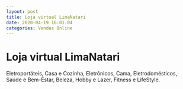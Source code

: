 ```yaml
---
layout: post
title: Loja virtual LimaNatari
date: 2020-04-19 16:01:04 
categories: Vendas Online
---
```


# Loja virtual LimaNatari

Eletroportáteis, Casa e Cozinha, Eletrônicos, Cama, Eletrodomésticos, Saúde e Bem-Estar, Beleza, Hobby e Lazer, Fitness e LifeStyle.
